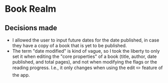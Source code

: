 # Book Realm

## Decisions made
- I allowed the user to input future dates for the date published, in case they have a copy of a book that is yet to be published.
- The term "date modified" is kind of vague, so I took the liberty to only set it when editing the "core properties" of a book (title, author, date published, and total pages), and not when modifying the flags or the reading progress. I.e., it only changes when using the edit ✏️ feature of the app.
